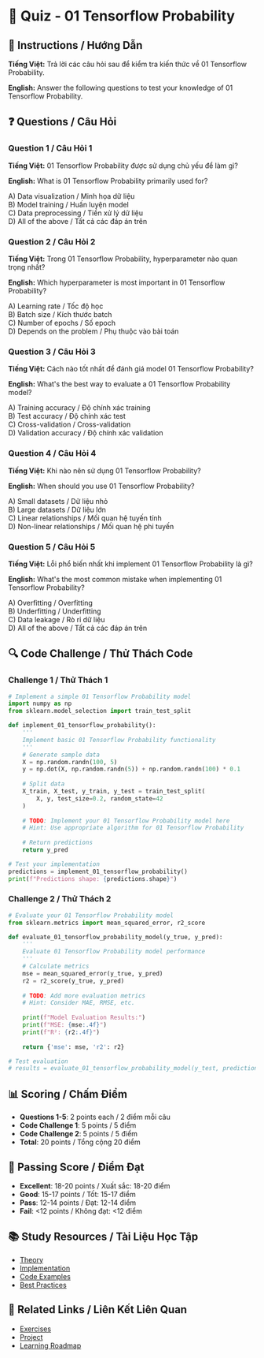 # 🧠 Quiz - 01 Tensorflow Probability

## 📝 Instructions / Hướng Dẫn

**Tiếng Việt:** Trả lời các câu hỏi sau để kiểm tra kiến thức về 01 Tensorflow Probability.

**English:** Answer the following questions to test your knowledge of 01 Tensorflow Probability.

## ❓ Questions / Câu Hỏi

### Question 1 / Câu Hỏi 1
**Tiếng Việt:** 01 Tensorflow Probability được sử dụng chủ yếu để làm gì?

**English:** What is 01 Tensorflow Probability primarily used for?

A) Data visualization / Minh họa dữ liệu  
B) Model training / Huấn luyện model  
C) Data preprocessing / Tiền xử lý dữ liệu  
D) All of the above / Tất cả các đáp án trên

### Question 2 / Câu Hỏi 2
**Tiếng Việt:** Trong 01 Tensorflow Probability, hyperparameter nào quan trọng nhất?

**English:** Which hyperparameter is most important in 01 Tensorflow Probability?

A) Learning rate / Tốc độ học  
B) Batch size / Kích thước batch  
C) Number of epochs / Số epoch  
D) Depends on the problem / Phụ thuộc vào bài toán

### Question 3 / Câu Hỏi 3
**Tiếng Việt:** Cách nào tốt nhất để đánh giá model 01 Tensorflow Probability?

**English:** What's the best way to evaluate a 01 Tensorflow Probability model?

A) Training accuracy / Độ chính xác training  
B) Test accuracy / Độ chính xác test  
C) Cross-validation / Cross-validation  
D) Validation accuracy / Độ chính xác validation

### Question 4 / Câu Hỏi 4
**Tiếng Việt:** Khi nào nên sử dụng 01 Tensorflow Probability?

**English:** When should you use 01 Tensorflow Probability?

A) Small datasets / Dữ liệu nhỏ  
B) Large datasets / Dữ liệu lớn  
C) Linear relationships / Mối quan hệ tuyến tính  
D) Non-linear relationships / Mối quan hệ phi tuyến

### Question 5 / Câu Hỏi 5
**Tiếng Việt:** Lỗi phổ biến nhất khi implement 01 Tensorflow Probability là gì?

**English:** What's the most common mistake when implementing 01 Tensorflow Probability?

A) Overfitting / Overfitting  
B) Underfitting / Underfitting  
C) Data leakage / Rò rỉ dữ liệu  
D) All of the above / Tất cả các đáp án trên

## 🔍 Code Challenge / Thử Thách Code

### Challenge 1 / Thử Thách 1
```python
# Implement a simple 01 Tensorflow Probability model
import numpy as np
from sklearn.model_selection import train_test_split

def implement_01_tensorflow_probability():
    '''
    Implement basic 01 Tensorflow Probability functionality
    '''
    # Generate sample data
    X = np.random.randn(100, 5)
    y = np.dot(X, np.random.randn(5)) + np.random.randn(100) * 0.1
    
    # Split data
    X_train, X_test, y_train, y_test = train_test_split(
        X, y, test_size=0.2, random_state=42
    )
    
    # TODO: Implement your 01 Tensorflow Probability model here
    # Hint: Use appropriate algorithm for 01 Tensorflow Probability
    
    # Return predictions
    return y_pred

# Test your implementation
predictions = implement_01_tensorflow_probability()
print(f"Predictions shape: {predictions.shape}")
```

### Challenge 2 / Thử Thách 2
```python
# Evaluate your 01 Tensorflow Probability model
from sklearn.metrics import mean_squared_error, r2_score

def evaluate_01_tensorflow_probability_model(y_true, y_pred):
    '''
    Evaluate 01 Tensorflow Probability model performance
    '''
    # Calculate metrics
    mse = mean_squared_error(y_true, y_pred)
    r2 = r2_score(y_true, y_pred)
    
    # TODO: Add more evaluation metrics
    # Hint: Consider MAE, RMSE, etc.
    
    print(f"Model Evaluation Results:")
    print(f"MSE: {mse:.4f}")
    print(f"R²: {r2:.4f}")
    
    return {'mse': mse, 'r2': r2}

# Test evaluation
# results = evaluate_01_tensorflow_probability_model(y_test, predictions)
```

## 📊 Scoring / Chấm Điểm

- **Questions 1-5**: 2 points each / 2 điểm mỗi câu
- **Code Challenge 1**: 5 points / 5 điểm
- **Code Challenge 2**: 5 points / 5 điểm
- **Total**: 20 points / Tổng cộng 20 điểm

## 🎯 Passing Score / Điểm Đạt

- **Excellent**: 18-20 points / Xuất sắc: 18-20 điểm
- **Good**: 15-17 points / Tốt: 15-17 điểm  
- **Pass**: 12-14 points / Đạt: 12-14 điểm
- **Fail**: <12 points / Không đạt: <12 điểm

## 📚 Study Resources / Tài Liệu Học Tập

- [Theory](./THEORY_01_tensorflow_probability.md)
- [Implementation](./IMPLEMENTATION_01_tensorflow_probability.md)
- [Code Examples](./CODE_EXAMPLES_01_tensorflow_probability.md)
- [Best Practices](./BEST_PRACTICES_01_tensorflow_probability.md)

## 🔗 Related Links / Liên Kết Liên Quan

- [Exercises](./EXERCISES_01_tensorflow_probability.md)
- [Project](./PROJECT_01_tensorflow_probability.md)
- [Learning Roadmap](./LEARNING_ROADMAP_01_tensorflow_probability.md)
